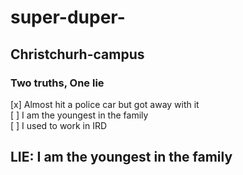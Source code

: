 # super-duper-

## Christchurh-campus

### Two truths, One lie


[x] Almost hit a police car but got away with it
<br>[ ] I am the youngest in the family
<br>[ ] I used to work in IRD


<h2> LIE: I am the youngest in the family <h2>
